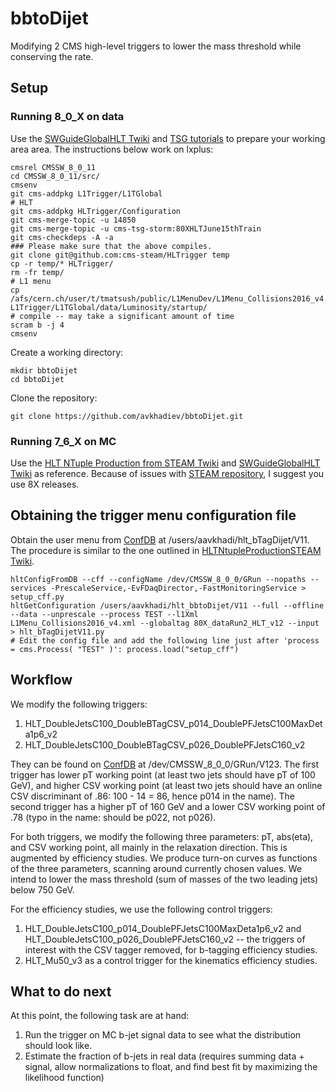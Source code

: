# bbtoDijet
Modifying 2 CMS high-level triggers to lower the mass threshold while conserving the rate.

## Setup 
### Running 8_0_X on data
Use the [SWGuideGlobalHLT Twiki](https://twiki.cern.ch/twiki/bin/view/CMSPublic/SWGuideGlobalHLT#Preparing_a_80X_CMSSW_developer/ "Preparing a working area for 80X") and [TSG tutorials](https://indico.cern.ch/event/520258/ "Trigger Tutorial") to prepare your working area area. The instructions below work on lxplus:

    cmsrel CMSSW_8_0_11
    cd CMSSW_8_0_11/src/
    cmsenv
    git cms-addpkg L1Trigger/L1TGlobal
    # HLT
    git cms-addpkg HLTrigger/Configuration
    git cms-merge-topic -u 14850
    git cms-merge-topic -u cms-tsg-storm:80XHLTJune15thTrain
    git cms-checkdeps -A -a
    ### Please make sure that the above compiles.
    git clone git@github.com:cms-steam/HLTrigger temp   
    cp -r temp/* HLTrigger/
    rm -fr temp/
    # L1 menu
    cp /afs/cern.ch/user/t/tmatsush/public/L1MenuDev/L1Menu_Collisions2016_v4.xml L1Trigger/L1TGlobal/data/Luminosity/startup/
    # compile -- may take a significant amount of time
    scram b -j 4
    cmsenv
    
Create a working directory:

    mkdir bbtoDijet
    cd bbtoDijet

Clone the repository:

    git clone https://github.com/avkhadiev/bbtoDijet.git
    
### Running 7_6_X on MC
Use the [HLT NTuple Production from STEAM Twiki](https://twiki.cern.ch/twiki/bin/view/Sandbox/HLTNtupleProductionSTEAM#Setup_2015_recipe_CMSSW_76X "Setup: 2015 recipe (CMSSW_76X)") and [SWGuideGlobalHLT Twiki](https://twiki.cern.ch/twiki/bin/view/CMSPublic/SWGuideGlobalHLT#CMSSW_7_6_X_Previous_CMSSW_devel "CMSSW_7_6_X (Previous CMSSW development release)") as reference. Because of issues with [STEAM repository](https://github.com/cms-steam "cms-steam"), I suggest you use 8X releases.

## Obtaining the trigger menu configuration file

Obtain the user menu from [ConfDB](https://cmsweb.cern.ch/confdb/ "HLT Configurations Explorer") at /users/aavkhadi/hlt_bTagDijet/V11. The procedure is similar to the one outlined in [HLTNtupleProductionSTEAM Twiki](https://twiki.cern.ch/twiki/bin/view/Sandbox/HLTNtupleProductionSTEAM#Create_CMSSW_config_files_user_m "Create CMSSW config files from a user menu"). 

    hltConfigFromDB --cff --configName /dev/CMSSW_8_0_0/GRun --nopaths --services -PrescaleService,-EvFDaqDirector,-FastMonitoringService > setup_cff.py
    hltGetConfiguration /users/aavkhadi/hlt_bbtoDijet/V11 --full --offline --data --unprescale --process TEST --l1Xml L1Menu_Collisions2016_v4.xml --globaltag 80X_dataRun2_HLT_v12 --input > hlt_bTagDijetV11.py
    # Edit the config file and add the following line just after 'process = cms.Process( "TEST" )': process.load("setup_cff")
    
## Workflow

We modify the following triggers:

1. HLT_DoubleJetsC100_DoubleBTagCSV_p014_DoublePFJetsC100MaxDeta1p6_v2
2. HLT_DoubleJetsC100_DoubleBTagCSV_p026_DoublePFJetsC160_v2

They can be found on [ConfDB](https://cmsweb.cern.ch/confdb/ "HLT Configurations Explorer") at /dev/CMSSW_8_0_0/GRun/V123. 
The first trigger has lower pT working point (at least two jets should have pT of 100 GeV), and higher CSV working point (at least two jets should have an online CSV discriminant of .86: 100 - 14 = 86, hence p014 in the name). The second trigger has a higher pT of 160 GeV and a lower CSV working point of .78 (typo in the name: should be p022, not p026).

For both triggers, we modify the following three parameters: pT, abs(eta), and CSV working point, all mainly in the relaxation direction. This is augmented by efficiency studies. We produce turn-on curves as functions of the three parameters, scanning around currently chosen values. We intend to lower the mass threshold (sum of masses of the two leading jets) below 750 GeV. 

For the efficiency studies, we use the following control triggers:

1. HLT_DoubleJetsC100_p014_DoublePFJetsC100MaxDeta1p6_v2 and HLT_DoubleJetsC100_p026_DoublePFJetsC160_v2 -- the triggers of interest with the CSV tagger removed, for b-tagging efficiency studies. 
2. HLT_Mu50_v3 as a control trigger for the kinematics efficiency studies.

## What to do next

At this point, the following task are at hand:

1. Run the trigger on MC b-jet signal data to see what the distribution should look like. 
2. Estimate the fraction of b-jets in real data (requires summing data + signal, allow normalizations to float, and find best fit by maximizing the likelihood function)
